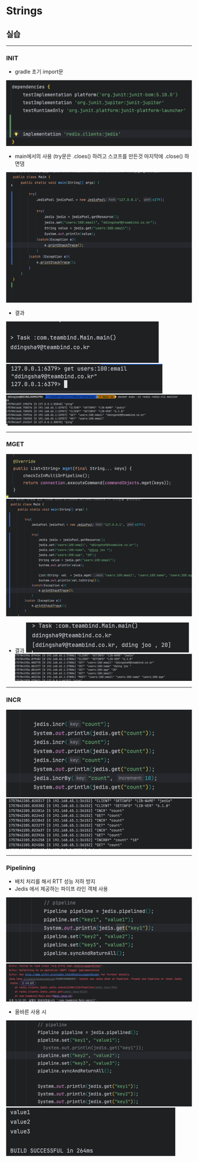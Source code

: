# Strings 

## 실습

--- 

### INIT

- gradle 초기 import문

![StringsInit.png](images/striongs/StringsInit.png)

- main에서의 사용 (try문은 .cloes() 하려고   스코프를 만든것 마지막에 .close() 하면댐

![Strings_main.png](images/striongs/Strings_main.png)


- 결과

![Strings_main_redult.png](images/striongs/Strings_main_redult.png)
![StringsInterminal.png](images/striongs/StringsInterminal.png)
![Strings_monitor.png](images/striongs/Strings_monitor.png)



---

### MGET 
![MGet.png](images/striongs/MGet.png)
![MGet1.png](images/striongs/MGet1.png)


- 결과 
![MgetInSout.png](images/striongs/MgetInSout.png)
![Mget_1.png](images/striongs/Mget_1.png)

---
### INCR
![Incr_1.png](images/striongs/Incr_1.png)
![INcr_2.png](images/striongs/INcr_2.png)



---
### Pipelining
- 배치 처리를 해서 RTT 성능 저하 방지
- Jedis 에서 제공하는 파이프 라인 객체 사용 

![Pipelne.png](images/striongs/Pipelne.png)
![pipe2.png](images/striongs/pipe2.png)


- 올바른 사용 시

![pipe6.png](images/striongs/pipe6.png)
![pipe7.png](images/striongs/pipe7.png)
